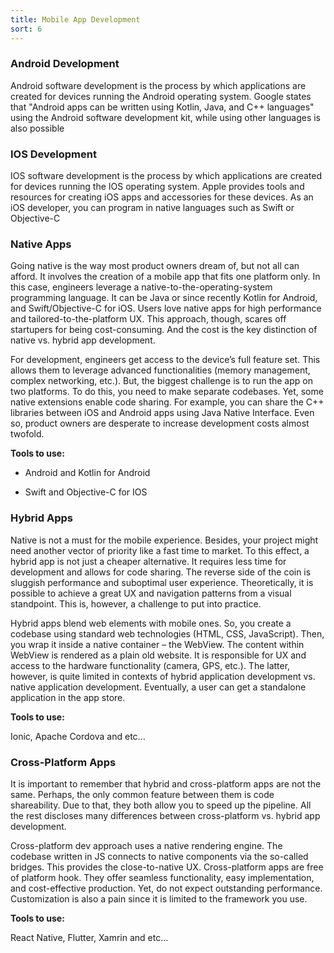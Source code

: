 ```yaml
---
title: Mobile App Development
sort: 6
---
```


### Android Development

Android software development is the process by which applications are created for devices running the Android operating system. Google states that "Android apps can be written using Kotlin, Java, and C++ languages" using the Android software development kit, while using other languages is also possible

### IOS Development
IOS software development is the process by which applications are created for devices running the IOS operating system. Apple provides tools and resources for creating iOS apps and accessories for these devices. As an iOS developer, you can program in native languages such as Swift or Objective-C

### Native Apps

Going native is the way most product owners dream of, but not all can afford. It involves the creation of a mobile app that fits one platform only. In this case, engineers leverage a native-to-the-operating-system programming language. It can be Java or since recently Kotlin for Android, and Swift/Objective-C for iOS. Users love native apps for high performance and tailored-to-the-platform UX. This approach, though, scares off startupers for being cost-consuming. And the cost is the key distinction of native vs. hybrid app development.

For development, engineers get access to the device’s full feature set. This allows them to leverage advanced functionalities (memory management, complex networking, etc.). But, the biggest challenge is to run the app on two platforms. To do this, you need to make separate codebases. Yet, some native extensions enable code sharing. For example, you can share the C++ libraries between iOS and Android apps using Java Native Interface. Even so, product owners are desperate to increase development costs almost twofold.

**Tools to use:**

* Android and Kotlin for Android

* Swift and Objective-C for IOS

### Hybrid Apps

Native is not a must for the mobile experience. Besides, your project might need another vector of priority like a fast time to market. To this effect, a hybrid app is not just a cheaper alternative. It requires less time for development and allows for code sharing. The reverse side of the coin is sluggish performance and suboptimal user experience. Theoretically, it is possible to achieve a great UX and navigation patterns from a visual standpoint. This is, however, a challenge to put into practice.

Hybrid apps blend web elements with mobile ones. So, you create a codebase using standard web technologies (HTML, CSS, JavaScript). Then, you wrap it inside a native container – the WebView. The content within WebView is rendered as a plain old website. It is responsible for UX and access to the hardware functionality (camera, GPS, etc.). The latter, however, is quite limited in contexts of hybrid application development vs. native application development. Eventually, a user can get a standalone application in the app store.

**Tools to use:**

Ionic, Apache Cordova and etc...

### Cross-Platform Apps

It is important to remember that hybrid and cross-platform apps are not the same. Perhaps, the only common feature between them is code shareability. Due to that, they both allow you to speed up the pipeline. All the rest discloses many differences between cross-platform vs. hybrid app development.

Cross-platform dev approach uses a native rendering engine. The codebase written in JS connects to native components via the so-called bridges. This provides the close-to-native UX. Cross-platform apps are free of platform hook. They offer seamless functionality, easy implementation, and cost-effective production. Yet, do not expect outstanding performance. Customization is also a pain since it is limited to the framework you use.

**Tools to use:**

React Native, Flutter, Xamrin and etc...
